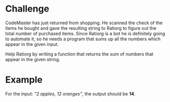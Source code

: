 # Challenge
CodeMaster has just returned from shopping.
He scanned the check of the items he bought and gave the resulting string to Ratiorg to figure out the total number of purchased items.
Since Ratiorg is a bot he is definitely going to automate it, so he needs a program that sums up all the numbers which appear in the given input.

Help Ratiorg by writing a function that returns the sum of numbers that appear in the given string.

# Example
For the input: *"2 apples, 12 oranges"*, the output should be **14**.
